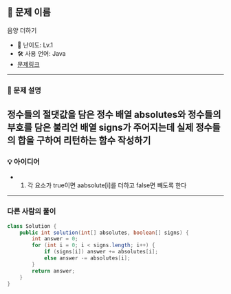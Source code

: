 ## 📘 문제 이름
음양 더하기

- 🧩 난이도: Lv.1
- 🛠 사용 언어: Java
- [문제링크](https://school.programmers.co.kr/learn/courses/30/lessons/76501)

---

### 🧠 문제 설명
정수들의 절댓값을 담은 정수 배열 absolutes와 정수들의 부호를 담은 불리언 배열 signs가 주어지는데 실제 정수들의 합을 구하여 리턴하는 함수 작성하기
---



### 💡 아이디어
- 1. 각 요소가 true이면  aabsolute[i]를 더하고 false면 빼도록 한다


---

### 다른 사람의 풀이


```java
class Solution {
    public int solution(int[] absolutes, boolean[] signs) {
        int answer = 0;
        for (int i = 0; i < signs.length; i++) {
            if (signs[i]) answer += absolutes[i];
            else answer -= absolutes[i];
        }
        return answer;
    }
}

```
